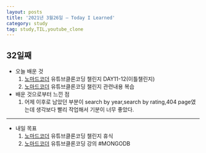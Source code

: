 ```yaml
---
layout: posts
title: '2021년 3월26일 — Today I Learned'
category: study
tag: study,TIL,youtube_clone
---
```


## 32일째

- 오늘 배운 것
  1. [노마드코더][1] 유튜브클론코딩 챌린지 DAY11-12(이틀챌린지)
  2. [노마드코더][1] 유튜브클론코딩 챌린지 관련내용 복습
     <br>
- 배운 것으로부터 느낀 점
  1. 어제 이후로 남았던 부분이 search by year,search by rating,404 page였는데 생각보다 빨리 작업해서 기분이 너무 좋았다.

---

- 내일 목표
  1. [노마드코더][1] 유튜브클론코딩 챌린지 휴식
  2. [노마드코더][1] 유튜브클론코딩 강의 #MONGODB

[1]: https://nomadcoders.co/ '노마드코더'
